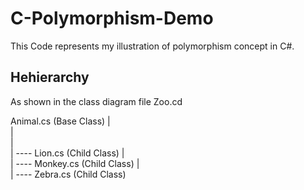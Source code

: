# C-Polymorphism-Demo

This Code represents my illustration of polymorphism concept in C#.

## Hehierarchy
As shown in the class diagram file Zoo.cd
<br />

Animal.cs         (Base Class)
|<br />
|<br />
|<br />
| ---- Lion.cs     (Child Class)
|<br />
| ---- Monkey.cs   (Child Class)
|<br />
| ---- Zebra.cs    (Child Class)
